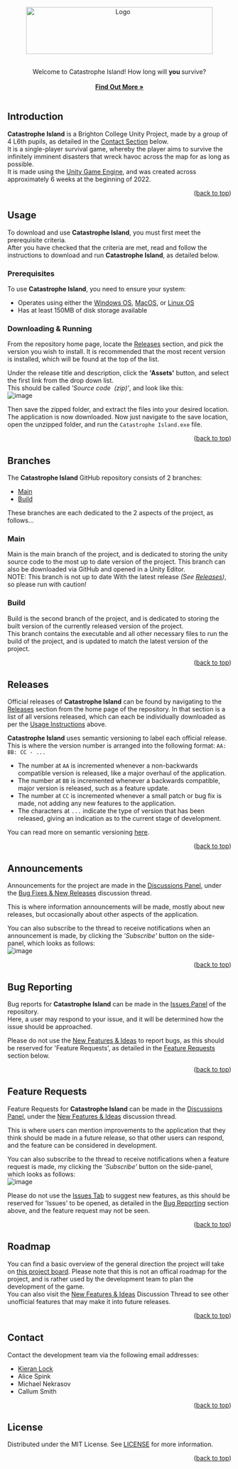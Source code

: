<div id="top"></div>


<br/>
<div align="center">
  <a href="https://github.com/BC-Unity-Project-2022/Unity-Catastrophe-Island-Game-2022">
    <img src="https://github.com/BC-Unity-Project-2022/Unity-Catastrophe-Island-Game-2022/blob/main/Assets/Graphics/Catastrophe%20Island%20Game%20Logo.png" alt="Logo" width="420" height="106">
  </a>
  
  <br />
  <br />

  <p align="center">
    Welcome to Catastrophe Island! How long will <b> you </b> survive?
    <br />
    <br />
    <a href="https://github.com/BC-Unity-Project-2022/Unity-Catastrophe-Island-Game-2022/blob/main/README.md#content"><strong>Find Out More »</strong></a>
    <br />
    <br />
  </p>
</div>

<div id="content"></div>

## Introduction

**Catastrophe Island** is a Brighton College Unity Project, made by a group of 4 L6th pupils, as detailed in the [Contact Section](#contact) below.  
It is a single-player survival game, whereby the player aims to survive the infinitely imminent disasters that wreck havoc across the map for as long as possible.  
It is made using the [Unity Game Engine](https://unity.com/), and was created across approximately 6 weeks at the beginning of 2022.
  
<p align="right">(<a href="#top">back to top</a>)</p>

## Usage

To download and use **Catastrophe Island**, you must first meet the prerequisite criteria.  
After you have checked that the criteria are met, read and follow the instructions to download and run **Catastrophe Island**, as detailed below.  

### Prerequisites

To use **Catastrophe Island**, you need to ensure your system:
* Operates using either the [Windows OS](https://www.microsoft.com/en-gb/windows?r=1), [MacOS](https://www.apple.com/uk/macos/), or [Linux OS](https://www.linux.org/)
* Has at least 150MB of disk storage available

### Downloading & Running

From the repository home page, locate the [Releases](https://github.com/BC-Unity-Project-2022/Unity-Catastrophe-Island-Game-2022/releases) section, and pick the version you wish to install. It is recommended that the most recent version is installed, which will be found at the top of the list.  
  
Under the release title and description, click the **'Assets'** button, and select the first link from the drop down list.  
This should be called *'Source code  (zip)'*, and look like this:  
![image](https://user-images.githubusercontent.com/54935549/149997037-fc9858e5-c651-4557-be41-7e366d9f4b91.png)  
  
Then save the zipped folder, and extract the files into your desired location.  
The application is now downloaded. Now just navigate to the save location, open the unzipped folder, and run the `Catastrophe Island.exe` file.
  
<p align="right">(<a href="#top">back to top</a>)</p>

## Branches

The **Catastrophe Island** GitHub repository consists of 2 branches:
* [Main](https://github.com/BC-Unity-Project-2022/Unity-Catastrophe-Island-Game-2022/tree/main)
* [Build](https://github.com/BC-Unity-Project-2022/Unity-Catastrophe-Island-Game-2022/tree/build)  
  
These branches are each dedicated to the 2 aspects of the project, as follows...

### Main

Main is the main branch of the project, and is dedicated to storing the unity source code to the most up to date version of the project. This branch can also be downloaded via GitHub and opened in a Unity Editor.  
NOTE: This branch is not up to date With the latest release *(See [Releases](#releases))*, so please run with caution!

### Build

Build is the second branch of the project, and is dedicated to storing the built version of the currently released version of the project.  
This branch contains the executable and all other necessary files to run the build of the project, and is updated to match the latest version of the project.
  
<p align="right">(<a href="#top">back to top</a>)</p>

## Releases

Official releases of **Catastrophe Island** can be found by navigating to the [Releases](https://github.com/BC-Unity-Project-2022/Unity-Catastrophe-Island-Game-2022/releases) section from the home page of the repository.
In that section is a list of all versions released, which can each be individually downloaded as per the [Usage Instructions](#usage) above.
  
**Catastrophe Island** uses semantic versioning to label each official release.  
This is where the version number is arranged into the following format: `AA: BB: CC - ...`  
* The number at `AA` is incremented whenever a non-backwards compatible version is released, like a major overhaul of the application.
* The number at `BB` is incremented whenever a backwards compatible, major version is released, such as a feature update.
* The number at `CC` is incremented whenever a small patch or bug fix is made, not adding any new features to the application.
* The characters at `...` indicate the type of version that has been released, giving an indication as to the current stage of development.
  
You can read more on semantic versioning [here](https://semver.org/).
  
<p align="right">(<a href="#top">back to top</a>)</p>

## Announcements

Announcements for the project are made in the [Discussions Panel](https://github.com/BC-Unity-Project-2022/Unity-Catastrophe-Island-Game-2022/discussions), under the [Bug Fixes & New Releases](https://github.com/OneBigUnit/K-Lazer/discussions/1) discussion thread.  
  
This is where information announcements will be made, mostly about new releases, but occasionally about other aspects of the application.  
  
You can also subscribe to the thread to receive notifications when an announcement is made, by clicking the *'Subscribe'* button on the side-panel, which looks as follows:  
![image](https://user-images.githubusercontent.com/54935549/150026616-25526069-a85d-4f8d-9541-3aa22606a031.png)
  
<p align="right">(<a href="#top">back to top</a>)</p>

## Bug Reporting

Bug reports for **Catastrophe Island** can be made in the [Issues Panel](https://github.com/BC-Unity-Project-2022/Unity-Catastrophe-Island-Game-2022/issues) of the repository.  
Here, a user may respond to your issue, and it will be determined how the issue should be approached.  
  
Please do not use the [New Features & Ideas](https://github.com/BC-Unity-Project-2022/Unity-Catastrophe-Island-Game-2022/discussions/74) to report bugs, as this should be reserved for 'Feature Requests', as detailed in the [Feature Requests](#feature-requests) section below.
  
<p align="right">(<a href="#top">back to top</a>)</p>

## Feature Requests

Feature Requests for **Catastrophe Island** can be made in the [Discussions Panel](https://github.com/BC-Unity-Project-2022/Unity-Catastrophe-Island-Game-2022/discussions), under the [New Features & Ideas](https://github.com/BC-Unity-Project-2022/Unity-Catastrophe-Island-Game-2022/discussions/74) discussion thread.  
  
This is where users can mention improvements to the application that they think should be made in a future release, so that other users can respond, and the feature can be considered in development.  
  
You can also subscribe to the thread to receive notifications when a feature request is made, my clicking the *'Subscribe'* button on the side-panel, which looks as follows:  
![image](https://user-images.githubusercontent.com/54935549/150026616-25526069-a85d-4f8d-9541-3aa22606a031.png)  
  
Please do not use the [Issues Tab](https://github.com/BC-Unity-Project-2022/Unity-Catastrophe-Island-Game-2022/issues) to suggest new features, as this should be reserved for 'Issues' to be opened, as detailed in the [Bug Reporting](#bug-reporting) section above, and the feature request may not be seen.
  
<p align="right">(<a href="#top">back to top</a>)</p>

## Roadmap

You can find a basic overview of the general direction the project will take on [this project board](https://github.com/BC-Unity-Project-2022/Unity-Catastrophe-Island-Game-2022/projects/1). Please note that this is not an offical roadmap for the project, and is rather used by the development team to plan the development of the game.  
You can also visit the [New Features & Ideas](https://github.com/BC-Unity-Project-2022/Unity-Catastrophe-Island-Game-2022/discussions/74) Discussion Thread to see other unofficial features that may make it into future releases.
  
<p align="right">(<a href="#top">back to top</a>)</p>

## Contact

Contact the development team via the following email addresses:  
* [Kieran Lock](mailto:08klock@brightoncollege.net)
* Alice Spink
* Michael Nekrasov
* Callum Smith
  
<p align="right">(<a href="#top">back to top</a>)</p>

## License

Distributed under the MIT License. See [LICENSE](https://github.com/BC-Unity-Project-2022/Unity-Catastrophe-Island-Game-2022/blob/main/LICENSE) for more information.
  
<p align="right">(<a href="#top">back to top</a>)</p>
